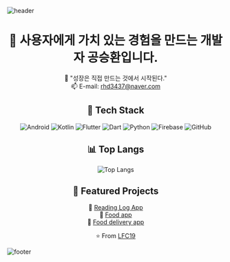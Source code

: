 ![header](https://capsule-render.vercel.app/api?type=waving&color=auto&height=200&section=header&text=안녕하세요!&fontSize=90)

<div align="center">

# 👋 사용자에게 가치 있는 경험을 만드는 개발자 공승환입니다.

🌱 "성장은 직접 만드는 것에서 시작된다."
<br />
📫 E-mail: rhd3437@naver.com 
  
</div>

<div align="center">

## 🚀 Tech Stack

![Android](https://img.shields.io/badge/Android-3DDC84?style=for-the-badge&logo=android&logoColor=white)
![Kotlin](https://img.shields.io/badge/Kotlin-7F52FF?style=for-the-badge&logo=kotlin&logoColor=white)
![Flutter](https://img.shields.io/badge/Flutter-02569B?style=for-the-badge&logo=flutter&logoColor=white)
![Dart](https://img.shields.io/badge/Dart-0175C2?style=for-the-badge&logo=dart&logoColor=white)
![Python](https://img.shields.io/badge/Python-3776AB?style=for-the-badge&logo=python&logoColor=white)
![Firebase](https://img.shields.io/badge/Firebase-FFCA28?style=for-the-badge&logo=firebase&logoColor=black)
![GitHub](https://img.shields.io/badge/GitHub-181717?style=for-the-badge&logo=github&logoColor=white)


</div>

<div align="center">
  
## 📊 Top Langs
  
![Top Langs](https://github-readme-stats.vercel.app/api/top-langs/?username=LFC19&layout=compact&theme=dark)  

</div>

<div align="center">
  
## 📂 Featured Projects
 📖 [Reading Log App](https://github.com/LFC19/BOOKT)
 <br />
 🍴 [Food app](https://github.com/LFC19/FooPa_main)
 <br />
 🚚 [Food delivery app](https://github.com/LFC19/Foopa_delivery)
 
</div>


<div align="center">
  
⭐️ From [LFC19](https://github.com/LFC19)

</div>

![footer](https://capsule-render.vercel.app/api?type=waving&color=0:7F52FF,100:3DDC84&height=100&section=footer)

